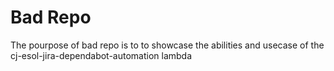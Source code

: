 # Bad Repo

The pourpose of bad repo is to to showcase the abilities and usecase of the cj-esol-jira-dependabot-automation lambda 
